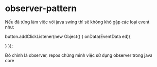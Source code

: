 # observer-pattern
Nếu đã từng làm việc với java swing thì sẽ không khó gặp các loại event như:

button.addClickListener(new Object() {
  onData(EventData ed){
    
  }
});

Đó chính là observer, repos chứng minh việc sử dụng observer trong java core
